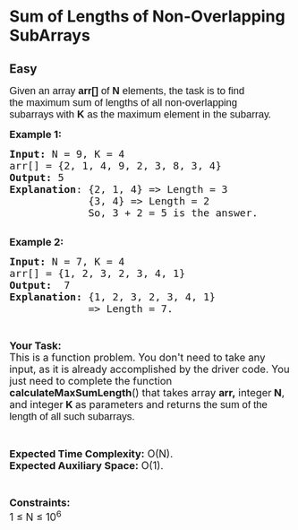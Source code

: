 # Sum of Lengths of Non-Overlapping SubArrays
## Easy
<div class="problems_problem_content__Xm_eO"><p><span style="font-family:tahoma,geneva,sans-serif"><span style="font-size:18px">Given an array <strong>arr[]</strong> of <strong>N</strong> elements, the task is to find the&nbsp;maximum sum of lengths of all non-overlapping subarrays&nbsp;with <strong>K</strong>&nbsp;as the maximum element in the subarray.</span></span></p>

<p><span style="font-size:18px"><strong>Example 1:</strong></span></p>

<pre><span style="font-size:18px"><strong>Input: </strong>N = 9, K = 4
arr[] = {2, 1, 4, 9, 2, 3, 8, 3, 4} 
<strong>Output:</strong> 5
<strong>Explanation</strong>: {2, 1, 4} =&gt; Length = 3
             {3, 4} =&gt; Length = 2
             So, 3 + 2 = 5 is the answer.</span>
</pre>

<p><br>
<span style="font-size:18px"><strong>Example 2:</strong></span></p>

<pre><span style="font-size:18px"><strong>Input: </strong>N = 7, K = 4
arr[] = {1, 2, 3, 2, 3, 4, 1} 
<strong>Output:</strong> &nbsp;7
<strong>Explanation:</strong> {1, 2, 3, 2, 3, 4, 1} 
             =&gt; Length = 7.</span></pre>

<p>&nbsp;</p>

<p><span style="font-size:18px"><strong>Your Task:</strong><br>
This is a function problem. You don't need to take any input, as it is already accomplished by the driver code. You just need to complete the function <strong>calculateMaxSumLength</strong>() that takes array <strong>arr,</strong> integer<strong> N</strong>, and integer<strong> K&nbsp;</strong>as parameters and returns <span style="font-family:arial,helvetica,sans-serif">the sum of the length of all such subarrays.</span></span></p>

<p>&nbsp;</p>

<p><span style="font-size:18px"><strong>Expected Time Complexity:</strong> O(N).&nbsp;<br>
<strong>Expected Auxiliary Space:</strong> O(1).</span></p>

<p>&nbsp;</p>

<p><span style="font-size:18px"><strong>Constraints:</strong><br>
1 ≤ N ≤ 10<sup>6</sup></span></p>
</div>